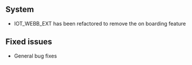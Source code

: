 ## System
- IOT_WEBB_EXT has been refactored to remove the on boarding feature

## Fixed issues
- General bug fixes